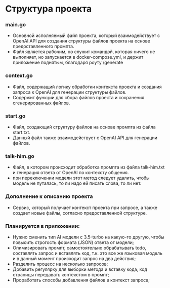 # Структура проекта

### main.go
- Основной исполняемый файл проекта, который взаимодействует с OpenAI API для создания структуры файлов проекта на основе предоставленного промпта.
- Файл является рабочим, но служит командой, которая ничего не выполняет, но запускается в docker-compose.yml, и держит приложение поднятым, благодаря роуту /generate

### context.go
- Файл, содержащий логику обработки контекста проекта и создания запроса к OpenAI для генерации структуры файлов.
- Содержит функции для сбора файлов проекта и сохранения сгенерированных файлов.

### start.go
- Файл, создающий структуру файлов на основе промпта из файла start.txt.
- Данный файл также взаимодействует с OpenAI API для генерации файлов.

### talk-him.go
- Файл, в котором происходит обработка промпта из файла talk-him.txt и генерация ответа от OpenAI по контексту общения.
- при переключении модели этот метод следует удалить, чтобы модель не путалась, то ли надо ей писать слова, то ли нет.

### Дополнение к описанию проекта
- Сервис, который получает контекст проекта при запросе, а также создает новые файлы, согласно предоставленной структуре.

### Планируется в приложении:
- Нужно сменить тип AI модели с 3.5-turbo на какую-то другую, чтобы повысить строгость формата (JSON) ответа от модели;
- Опимизировать промпт, самостоятельно обрабатывать todo, составлять запрос и вставлять код, т.к. это все же языковая модель и в данный момент происходит запрос на два действия;
- Разделить процесс на несколько запросов;
- Добавить регулярку для выборки метода и вставку кода, код страницы передавать контекстом в промпт; 
- Проработать способы добавления файлов в контекст запроса;